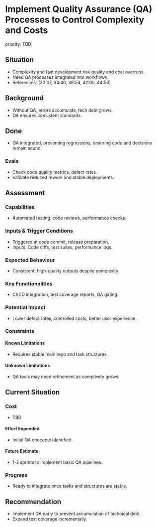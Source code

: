 # Implement Quality Assurance (QA) Processes to Control Complexity and Costs

priority: TBD

## Situation

- Complexity and fast development risk quality and cost overruns.
- Need QA processes integrated into workflows.
- References: (33:07, 34:40, 39:54, 42:05, 44:50)

## Background

- Without QA, errors accumulate, tech debt grows.
- QA ensures consistent standards.

## Done

- QA integrated, preventing regressions, ensuring code and decisions remain
  sound.

### Evals

- Check code quality metrics, defect rates.
- Validate reduced rework and stable deployments.

## Assessment

### Capabilities

- Automated testing, code reviews, performance checks.

### Inputs & Trigger Conditions

- Triggered at code commit, release preparation.
- Inputs: Code diffs, test suites, performance logs.

### Expected Behaviour

- Consistent, high-quality outputs despite complexity.

### Key Functionalities

- CI/CD integration, test coverage reports, QA gating.

### Potential Impact

- Lower defect rates, controlled costs, better user experience.

### Constraints

#### Known Limitations

- Requires stable main repo and task structures.

#### Unknown Limitations

- QA tools may need refinement as complexity grows.

## Current Situation

### Cost

- TBD

#### Effort Expended

- Initial QA concepts identified.

#### Future Estimate

- 1-2 sprints to implement basic QA pipelines.

### Progress

- Ready to integrate once tasks and structures are stable.

## Recommendation

- Implement QA early to prevent accumulation of technical debt.
- Expand test coverage incrementally.
